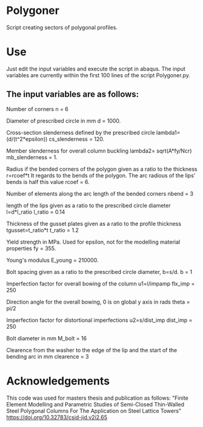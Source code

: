 # Polygoner

Script creating sectors of polygonal profiles.

# Use
Just edit the input variables and execute the script in abaqus. The input variables are currently within the first 100 lines of the script Polygoner.py. 


## The input variables are as follows:

 Number of corners
n = 6

 Diameter of prescribed circle in mm
d = 1000.

 Cross-section slenderness defined by the prescribed circle lambda1=(d/(t^2\*epsilon))
cs_slenderness = 120.

 Member slenderness for overall column buckling lambda2= sqrt(A\*fy/Ncr)
mb_slenderness = 1.

 Radius if the bended corners of the polygon given as a ratio to the thickness r=rcoef\*t
 It regards to the bends of the polygon. The arc radious of the lips' bends is half this value
rcoef = 6.

 Number of elements along the arc length of the bended corners
nbend = 3

 length of the lips given as a ratio to the prescribed circle diameter l=d\*l_ratio
l_ratio = 0.14

 Thickness of the gusset plates given as a ratio to the profile thickness tgusset=t_ratio\*t
t_ratio = 1.2

 Yield strength in MPa. Used for epsilon, not for the modelling material properties
fy = 355.

 Young's modulus
E_young = 210000.

 Bolt spacing given as a ratio to the prescribed circle diameter, b=s/d.
b = 1

 Imperfection factor for overall bowing of the column u1=l/impamp
flx_imp = 250

 Direction angle for the overall bowing, 0 is on global y axis in rads
theta = pi/2

 Imperfection factor for distortional imperfections u2=s/dist_imp
dist_imp = 250

 Bolt diameter in mm
M_bolt = 16

 Clearence from the washer to the edge of the lip and the start of the bending arc in mm
clearence = 3

# Acknowledgements
This code was used for masters thesis and publication as follows:
"Finite Element Modelling and Parametric Studies of Semi-Closed Thin-Walled Steel Polygonal Columns For The Application on Steel Lattice Towers" https://doi.org/10.32783/csid-jid.v2i2.65
